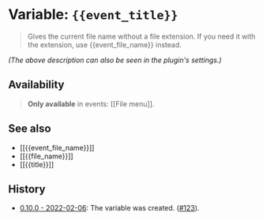 # Variable: `{{event_title}}`

> Gives the current file name without a file extension. If you need it with the extension, use {{event_file_name}} instead.

_(The above description can also be seen in the plugin's settings.)_

## Availability
> <strong>Only available</strong> in events: [[File menu]].

## See also
- [[{{event_file_name}}]]
- [[{{file_name}}]]
- [[{{title}}]]

## History
- [0.10.0 - 2022-02-06](https://github.com/Taitava/obsidian-shellcommands/blob/main/CHANGELOG.md#0100---2022-02-06): The variable was created. ([#123](https://github.com/Taitava/obsidian-shellcommands/issues/123)).